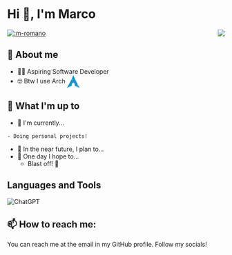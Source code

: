 # Hi 👋, I'm Marco

<p>
    <a href="https://moe-counter.glitch.me/"><img src="https://count.getloli.com/get/@:m-romano" alt=":m-romano" /></a>
    <img src="https://weather-icon.journeyad.repl.co/@agrigento" align="right">
<p>


## 📖 About me
- 🧑‍💻 Aspiring Software Developer
- 🤓 Btw I use Arch [<img src="https://raw.githubusercontent.com/m-romano/m-romano/main/tools/archlinux.svg" height="30rem" align="center" alt="Arch Linux Logo" title="Arch Linux Logo"/>](https://archlinux.org/)

## 🏹 What I'm up to
- 🔨 I'm currently...
```
- Doing personal projects!
```
- 🎯 In the near future, I plan to...
- 🤞 One day I hope to...
	- Blast off! 🚀

## Languages and Tools
![ChatGPT](https://img.shields.io/badge/chatGPT-74aa9c?style=for-the-badge&logo=openai&logoColor=white)

## 📫 How to reach me:
You can reach me at the email in my GitHub profile. Follow my socials!
